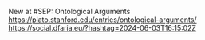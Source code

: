 New at #SEP: Ontological Arguments https://plato.stanford.edu/entries/ontological-arguments/ https://social.dfaria.eu/?hashtag=2024-06-03T16:15:02Z